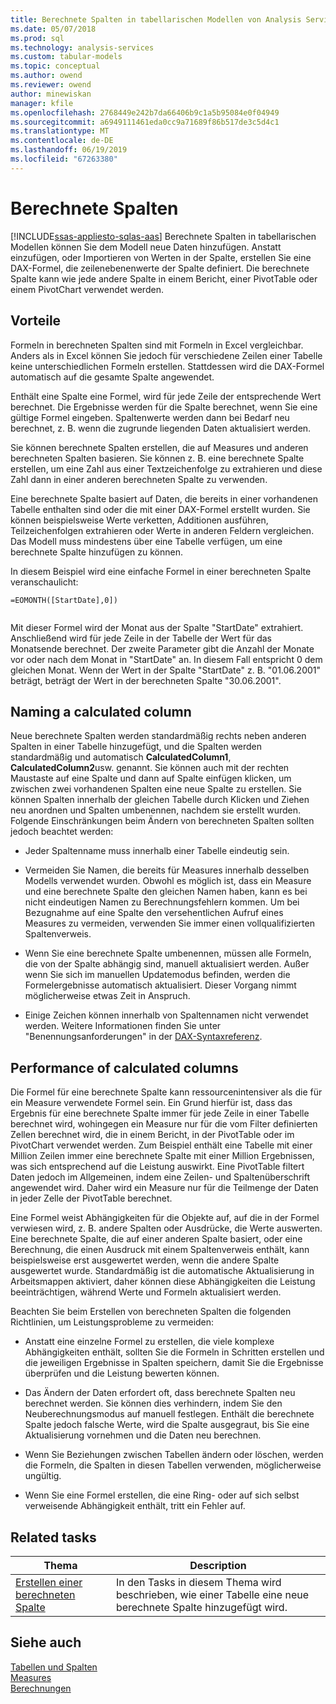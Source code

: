 ```yaml
---
title: Berechnete Spalten in tabellarischen Modellen von Analysis Services | Microsoft-Dokumentation
ms.date: 05/07/2018
ms.prod: sql
ms.technology: analysis-services
ms.custom: tabular-models
ms.topic: conceptual
ms.author: owend
ms.reviewer: owend
author: minewiskan
manager: kfile
ms.openlocfilehash: 2768449e242b7da66406b9c1a5b95084e0f04949
ms.sourcegitcommit: a6949111461eda0cc9a71689f86b517de3c5d4c1
ms.translationtype: MT
ms.contentlocale: de-DE
ms.lasthandoff: 06/19/2019
ms.locfileid: "67263380"
---
```

# <a name="calculated-columns"></a>Berechnete Spalten
[!INCLUDE[ssas-appliesto-sqlas-aas](../../includes/ssas-appliesto-sqlas-aas.md)]
  Berechnete Spalten in tabellarischen Modellen können Sie dem Modell neue Daten hinzufügen. Anstatt einzufügen, oder Importieren von Werten in der Spalte, erstellen Sie eine DAX-Formel, die zeilenebenenwerte der Spalte definiert. Die berechnete Spalte kann wie jede andere Spalte in einem Bericht, einer PivotTable oder einem PivotChart verwendet werden.  
 
  
  
##  <a name="bkmk_understanding"></a> Vorteile  
 Formeln in berechneten Spalten sind mit Formeln in Excel vergleichbar. Anders als in Excel können Sie jedoch für verschiedene Zeilen einer Tabelle keine unterschiedlichen Formeln erstellen. Stattdessen wird die DAX-Formel automatisch auf die gesamte Spalte angewendet.  
  
 Enthält eine Spalte eine Formel, wird für jede Zeile der entsprechende Wert berechnet. Die Ergebnisse werden für die Spalte berechnet, wenn Sie eine gültige Formel eingeben. Spaltenwerte werden dann bei Bedarf neu berechnet, z. B. wenn die zugrunde liegenden Daten aktualisiert werden.  
  
 Sie können berechnete Spalten erstellen, die auf Measures und anderen berechneten Spalten basieren. Sie können z. B. eine berechnete Spalte erstellen, um eine Zahl aus einer Textzeichenfolge zu extrahieren und diese Zahl dann in einer anderen berechneten Spalte zu verwenden.  
  
 Eine berechnete Spalte basiert auf Daten, die bereits in einer vorhandenen Tabelle enthalten sind oder die mit einer DAX-Formel erstellt wurden. Sie können beispielsweise Werte verketten, Additionen ausführen, Teilzeichenfolgen extrahieren oder Werte in anderen Feldern vergleichen. Das Modell muss mindestens über eine Tabelle verfügen, um eine berechnete Spalte hinzufügen zu können.  
  
 In diesem Beispiel wird eine einfache Formel in einer berechneten Spalte veranschaulicht:  
  
```  
=EOMONTH([StartDate],0])  
  
```  
  
 Mit dieser Formel wird der Monat aus der Spalte "StartDate" extrahiert. Anschließend wird für jede Zeile in der Tabelle der Wert für das Monatsende berechnet. Der zweite Parameter gibt die Anzahl der Monate vor oder nach dem Monat in "StartDate" an. In diesem Fall entspricht 0 dem gleichen Monat. Wenn der Wert in der Spalte "StartDate" z. B. "01.06.2001" beträgt, beträgt der Wert in der berechneten Spalte "30.06.2001".  
  
##  <a name="bkmk_naming"></a> Naming a calculated column  
 Neue berechnete Spalten werden standardmäßig rechts neben anderen Spalten in einer Tabelle hinzugefügt, und die Spalten werden standardmäßig und automatisch **CalculatedColumn1**, **CalculatedColumn2**usw. genannt. Sie können auch mit der rechten Maustaste auf eine Spalte und dann auf Spalte einfügen klicken, um zwischen zwei vorhandenen Spalten eine neue Spalte zu erstellen. Sie können Spalten innerhalb der gleichen Tabelle durch Klicken und Ziehen neu anordnen und Spalten umbenennen, nachdem sie erstellt wurden. Folgende Einschränkungen beim Ändern von berechneten Spalten sollten jedoch beachtet werden:  
  
-   Jeder Spaltenname muss innerhalb einer Tabelle eindeutig sein.  
  
-   Vermeiden Sie Namen, die bereits für Measures innerhalb desselben Modells verwendet wurden. Obwohl es möglich ist, dass ein Measure und eine berechnete Spalte den gleichen Namen haben, kann es bei nicht eindeutigen Namen zu Berechnungsfehlern kommen. Um bei Bezugnahme auf eine Spalte den versehentlichen Aufruf eines Measures zu vermeiden, verwenden Sie immer einen vollqualifizierten Spaltenverweis.  
  
-   Wenn Sie eine berechnete Spalte umbenennen, müssen alle Formeln, die von der Spalte abhängig sind, manuell aktualisiert werden. Außer wenn Sie sich im manuellen Updatemodus befinden, werden die Formelergebnisse automatisch aktualisiert. Dieser Vorgang nimmt möglicherweise etwas Zeit in Anspruch.  
  
-   Einige Zeichen können innerhalb von Spaltennamen nicht verwendet werden. Weitere Informationen finden Sie unter "Benennungsanforderungen" in der [DAX-Syntaxreferenz](/dax/dax-syntax-reference).  
  
##  <a name="bkmk_perf"></a> Performance of calculated columns  
 Die Formel für eine berechnete Spalte kann ressourcenintensiver als die für ein Measure verwendete Formel sein. Ein Grund hierfür ist, dass das Ergebnis für eine berechnete Spalte immer für jede Zeile in einer Tabelle berechnet wird, wohingegen ein Measure nur für die vom Filter definierten Zellen berechnet wird, die in einem Bericht, in der PivotTable oder im PivotChart verwendet werden. Zum Beispiel enthält eine Tabelle mit einer Million Zeilen immer eine berechnete Spalte mit einer Million Ergebnissen, was sich entsprechend auf die Leistung auswirkt. Eine PivotTable filtert Daten jedoch im Allgemeinen, indem eine Zeilen- und Spaltenüberschrift angewendet wird. Daher wird ein Measure nur für die Teilmenge der Daten in jeder Zelle der PivotTable berechnet.  
  
 Eine Formel weist Abhängigkeiten für die Objekte auf, auf die in der Formel verwiesen wird, z. B. andere Spalten oder Ausdrücke, die Werte auswerten. Eine berechnete Spalte, die auf einer anderen Spalte basiert, oder eine Berechnung, die einen Ausdruck mit einem Spaltenverweis enthält, kann beispielsweise erst ausgewertet werden, wenn die andere Spalte ausgewertet wurde. Standardmäßig ist die automatische Aktualisierung in Arbeitsmappen aktiviert, daher können diese Abhängigkeiten die Leistung beeinträchtigen, während Werte und Formeln aktualisiert werden.  
  
 Beachten Sie beim Erstellen von berechneten Spalten die folgenden Richtlinien, um Leistungsprobleme zu vermeiden:  
  
-   Anstatt eine einzelne Formel zu erstellen, die viele komplexe Abhängigkeiten enthält, sollten Sie die Formeln in Schritten erstellen und die jeweiligen Ergebnisse in Spalten speichern, damit Sie die Ergebnisse überprüfen und die Leistung bewerten können.  
  
-   Das Ändern der Daten erfordert oft, dass berechnete Spalten neu berechnet werden. Sie können dies verhindern, indem Sie den Neuberechnungsmodus auf manuell festlegen. Enthält die berechnete Spalte jedoch falsche Werte, wird die Spalte ausgegraut, bis Sie eine Aktualisierung vornehmen und die Daten neu berechnen.  
  
-   Wenn Sie Beziehungen zwischen Tabellen ändern oder löschen, werden die Formeln, die Spalten in diesen Tabellen verwenden, möglicherweise ungültig.  
  
-   Wenn Sie eine Formel erstellen, die eine Ring- oder auf sich selbst verweisende Abhängigkeit enthält, tritt ein Fehler auf.  
  
##  <a name="bkmk_rel_tasks"></a> Related tasks  
  
|Thema|Description|  
|-----------|-----------------|  
|[Erstellen einer berechneten Spalte](../../analysis-services/tabular-models/ssas-calculated-columns-create-a-calculated-column.md)|In den Tasks in diesem Thema wird beschrieben, wie einer Tabelle eine neue berechnete Spalte hinzugefügt wird.|  
  
## <a name="see-also"></a>Siehe auch  
 [Tabellen und Spalten](../../analysis-services/tabular-models/tables-and-columns-ssas-tabular.md)   
 [Measures](../../analysis-services/tabular-models/measures-ssas-tabular.md)   
 [Berechnungen](../../analysis-services/tabular-models/calculations-ssas-tabular.md)  
  
  
